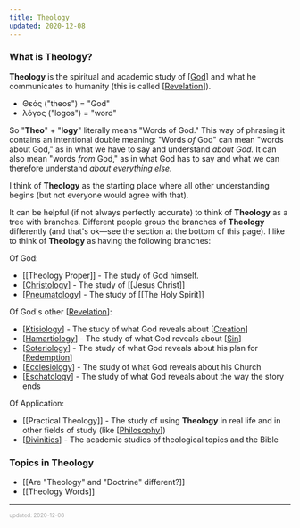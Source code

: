 ```yaml
---
title: Theology
updated: 2020-12-08
---
```


### What is Theology?

**Theology** is the spiritual and academic study of [[God]] and what he communicates to humanity (this is called [[Revelation]]).

- Θεός ("theos") = "God"
- λόγος ("logos") = "word"

So "**Theo**" + "**logy**" literally means "Words of God." This way of phrasing it contains an intentional double meaning: "Words _of_ God" can mean "words about God," as in what we have to say and understand _about God._ It can also mean "words _from_ God," as in what God has to say and what we can therefore understand _about everything else._

I think of **Theology** as the starting place where all other understanding begins (but not everyone would agree with that).

It can be helpful (if not always perfectly accurate) to think of **Theology** as a tree with branches. Different people group the branches of **Theology** differently (and that's ok&mdash;see the section at the bottom of this page). I like to think of **Theology** as having the following branches:

Of God:

- [[Theology Proper]] - The study of God himself.
- [[Christology]] - The study of [[Jesus Christ]]
- [[Pneumatology]] - The study of [[The Holy Spirit]]

Of God's other [[Revelation]]:

- [[Ktisiology]] - The study of what God reveals about [[Creation]]
- [[Hamartiology]] - The study of what God reveals about [[Sin]]
- [[Soteriology]] - The study of what God reveals about his plan for [[Redemption]]
- [[Ecclesiology]] - The study of what God reveals about his Church
- [[Eschatology]] - The study of what God reveals about the way the story ends

Of Application:

- [[Practical Theology]] - The study of using **Theology** in real life and in other fields of study (like [[Philosophy]])
- [[Divinities]] - The academic studies of theological topics and the Bible

### Topics in Theology

- [[Are "Theology" and "Doctrine" different?]]
- [[Theology Words]]

---

<sup><sub><font color="#a6a6a6">updated: 2020-12-08</font></sub></sup>

[//begin]: # "Autogenerated link references for markdown compatibility"
[god]: god "God"
[revelation]: revelation "Revelation"
[theology-proper]: theology-proper "Theology Proper"
[christology]: christology "Christology"
[jesus-christ]: jesus-christ "Jesus Christ"
[pneumatology]: pneumatology "Pneumatology"
[the-holy-spirit]: the-holy-spirit "The Holy Spirit"
[ktisiology]: ktisiology "Ktisiology"
[creation]: creation "Creation"
[hamartiology]: hamartiology "Hamartiology"
[sin]: sin "Sin"
[soteriology]: soteriology "Soteriology"
[redemption]: redemption "Redemption"
[ecclesiology]: ecclesiology "Ecclesiology"
[eschatology]: eschatology "Eschatology"
[practical-theology]: practical-theology "Practical Theology"
[philosophy]: philosophy "Philosophy"
[divinities]: divinities "Divinities"
[calvinism]: calvinism "Calvinism"
[doctrine-of-the-trinity]: doctrine-of-the-trinity "Doctrine of the Trinity"
[protestantism]: protestantism "Protestantism"
[priesthood-of-all-believers]: priesthood-of-all-believers "The Priesthood of All Believers"
[the-bible]: the-bible "The Bible"
[imperfect-things-can-still-be-useful-and-valuable]: imperfect-things-can-still-be-useful-and-valuable "Imperfect Things Can Still Be Useful and Valuable."
[//end]: # "Autogenerated link references"
